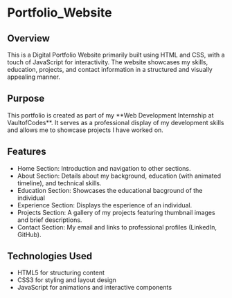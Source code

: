 # Portfolio_Website
<h2>Overview</h2>
<p>This is a Digital Portfolio Website primarily built using HTML and CSS, with a touch of JavaScript for interactivity. The website showcases my skills, education, projects, and contact information in a structured and visually appealing manner.</p>

<h2>Purpose</h2>
<p>This portfolio is created as part of my **Web Development Internship at VaultofCodes**. It serves as a professional display of my development skills and allows me to showcase projects I have worked on.</p>

<h2>Features</h2>
<ul>
<li>Home Section: Introduction and navigation to other sections.</li>
<li>About Section: Details about my background, education (with animated timeline), and technical skills.</li>
  <li>Education Section: Showcases the educational bacground of the individual</li>
  <li>Experience Section: Displays the esperience of an individual.</li>
<li>Projects Section: A gallery of my projects featuring thumbnail images and brief descriptions.</li>
<li>Contact Section: My email and links to professional profiles (LinkedIn, GitHub).</li>
</ul>
<h2>Technologies Used</h2>
<ul>
<li>HTML5 for structuring content</li>
<li>CSS3 for styling and layout design</li>
<li>JavaScript for animations and interactive components</li>
</ul>
